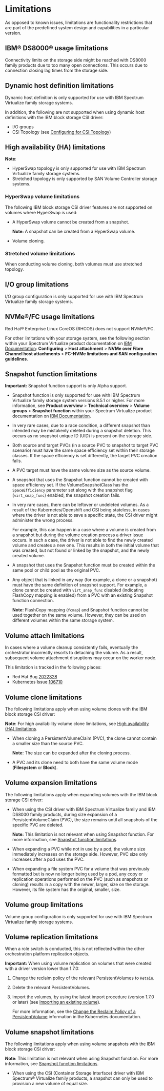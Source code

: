 # Limitations

As opposed to known issues, limitations are functionality restrictions that are part of the predefined system design and capabilities in a particular version.

## IBM® DS8000® usage limitations

Connectivity limits on the storage side might be reached with DS8000 family products due to too many open connections. This occurs due to connection closing lag times from the storage side.

## Dynamic host definition limitations

Dynamic host definition is only supported for use with IBM Spectrum Virtualize family storage systems.

In addition, the following are not supported when using dynamic host definitions with the IBM block storage CSI driver:
- I/O groups
- CSI Topology (see [Configuring for CSI Topology](../configuration/configuring_topology.md))

## High availability (HA) limitations
**Note:**
- HyperSwap topology is only supported for use with IBM Spectrum Virtualize family storage systems.
- Stretched topology is only supported by SAN Volume Controller storage systems.

### HyperSwap volume limitations
The following IBM block storage CSI driver features are not supported on volumes where HyperSwap is used:

- A HyperSwap volume cannot be created from a snapshot.

    **Note:** A snapshot can be created from a HyperSwap volume.
- Volume cloning.

### Stretched volume limitations
 When conducting volume cloning, both volumes must use stretched topology.

## I/O group limitations

I/O group configuration is only supported for use with IBM Spectrum Virtualize family storage systems.

## NVMe®/FC usage limitations

 Red Hat® Enterprise Linux CoreOS (RHCOS) does not support NVMe®/FC.
 
 For other limitations with your storage system, see the following section within your Spectrum Virtualize product documentation on [IBM Documentation](https://www.ibm.com/docs/en/): **Configuring** > **Host attachment** > **NVMe over Fibre Channel host attachments** > **FC-NVMe limitations and SAN configuration guidelines**.

## Snapshot function limitations

**Important:** Snapshot function support is only Alpha support.

- Snapshot function is only supported for use with IBM Spectrum Virtualize family storage system versions 8.5.1 or higher. For more information, see **Product overview** > **Technical overview** > **Volume groups** > **Snapshot function** within your Spectrum Virtualize product documentation on [IBM Documentation](https://www.ibm.com/docs).
- In very rare cases, due to a race condition, a different snapshot than intended may be mistakenly deleted during a snapshot deletion. This occurs as no snapshot unique ID (UID) is present on the storage side.
- Both source and target PVCs (in a source PVC to snapshot to target PVC scenario) must have the same space efficiency set within their storage classes. If the space efficiency is set differently, the target PVC creation fails.
- A PVC target must have the same volume size as the source volume.
- A snapshot that uses the Snapshot function cannot be created with space efficiency set. If the VolumeSnapshotClass has the `SpaceEfficiency` parameter set along with the snapshot flag (`virt_snap_func`) enabled, the snapshot creation fails.
- In very rare cases, there can be leftover or undeleted volumes. As a result of the Kubernetes/Openshift and CSI being stateless, in cases where the driver is not able to save a specific state, the CSI driver might administer the wrong process.

    For example, this can happen in a case where a volume is created from a snapshot but during the volume creation process a driver issue occurs. In such a case, the driver is not able to find the newly created volume and creates a new one. This results in both the initial volume that was created, but not found or linked by the snapshot, and the newly created volume.
- A snapshot that uses the Snapshot function must be created within the same pool or child pool as the original PVC.
- Any object that is linked in any way (for example, a clone or a snapshot) must have the same definition of snapshot support. For example, a clone cannot be created with `virt_snap_func` disabled (indicating FlashCopy mapping is enabled) from a PVC with an existing Snapshot function connection.

    **Note:** FlashCopy mapping (`fcmap`) and Snapshot function cannot be used together on the same volume. However, they can be used on different volumes within the same storage system. 

## Volume attach limitations

 In cases where a volume cleanup consistently fails, eventually the orchestrator incorrectly resorts to detaching the volume. As a result, subsequent volume attachment disruptions may occur on the worker node.
 
 This limitation is tracked in the following places:

- Red Hat Bug [2022328](https://bugzilla.redhat.com/show_bug.cgi?id=2022328)
- Kubernetes Issue [106710](https://github.com/kubernetes/kubernetes/issues/106710)

## Volume clone limitations

The following limitations apply when using volume clones with the IBM block storage CSI driver:

**Note:** For high availability volume clone limitations, see [High availability (HA) limitations](#high-availability-ha-limitations).

-   When cloning a PersistentVolumeClaim (PVC), the clone cannot contain a smaller size than the source PVC.

    **Note:** The size can be expanded after the cloning process.

-   A PVC and its clone need to both have the same volume mode (**Filesystem** or **Block**).

## Volume expansion limitations

The following limitations apply when expanding volumes with the IBM block storage CSI driver:

-   When using the CSI driver with IBM Spectrum Virtualize family and IBM DS8000 family products, during size expansion of a PersistentVolumeClaim (PVC), the size remains until all snapshots of the specific PVC are deleted.

     **Note:** This limitation is not relevant when using Snapshot function. For more information, see [Snapshot function limitations](#snapshot-function-limitations).
-   When expanding a PVC while not in use by a pod, the volume size immediately increases on the storage side. However, PVC size only increases after a pod uses the PVC.
-   When expanding a file system PVC for a volume that was previously formatted but is now no longer being used by a pod, any copy or replication operations performed on the PVC (such as snapshots or cloning) results in a copy with the newer, larger, size on the storage. However, its file system has the original, smaller, size.

## Volume group limitations

Volume group configuration is only supported for use with IBM Spectrum Virtualize family storage systems.

## Volume replication limitations

When a role switch is conducted, this is not reflected within the other orchestration platform replication objects.

**Important:** When using volume replication on volumes that were created with a driver version lower than 1.7.0:

 1. Change the reclaim policy of the relevant PersistentVolumes to `Retain`.
 2. Delete the relevant PersistentVolumes.
 3. Import the volumes, by using the latest import procedure (version 1.7.0 or later) (see [Importing an existing volume](../configuration/importing_existing_volume.md)).
      
    For more information, see the [Change the Reclaim Policy of a PersistentVolume](https://kubernetes.io/docs/tasks/administer-cluster/change-pv-reclaim-policy/) information in the Kubernetes documentation.

## Volume snapshot limitations

The following limitations apply when using volume snapshots with the IBM block storage CSI driver:

**Note:** This limitation is not relevant when using Snapshot function. For more information, see [Snapshot function limitations](#snapshot-function-limitations).
-   When using the CSI (Container Storage Interface) driver with IBM Spectrum® Virtualize family products, a snapshot can only be used to provision a new volume of equal size.
